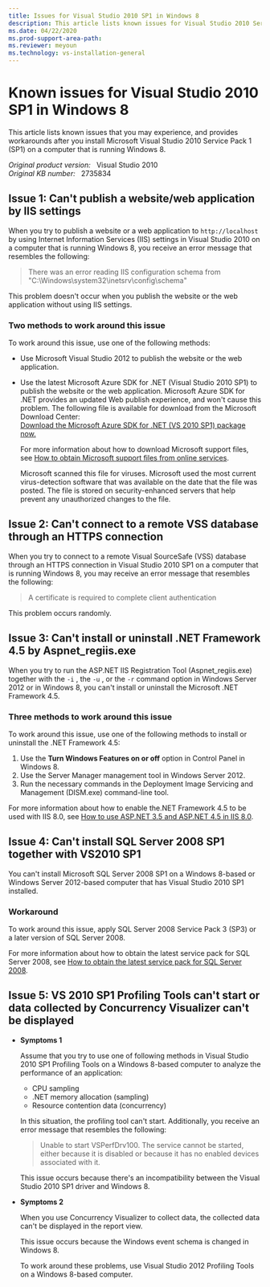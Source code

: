 ```yaml
---
title: Issues for Visual Studio 2010 SP1 in Windows 8
description: This article lists known issues for Visual Studio 2010 Service Pack 1 in Windows 8.
ms.date: 04/22/2020
ms.prod-support-area-path: 
ms.reviewer: meyoun
ms.technology: vs-installation-general
---
```

# Known issues for Visual Studio 2010 SP1 in Windows 8

This article lists known issues that you may experience, and provides workarounds after you install Microsoft Visual Studio 2010 Service Pack 1 (SP1) on a computer that is running Windows 8.

_Original product version:_ &nbsp; Visual Studio 2010  
_Original KB number:_ &nbsp; 2735834

## Issue 1: Can't publish a website/web application by IIS settings

When you try to publish a website or a web application to `http://localhost` by using Internet Information Services (IIS) settings in Visual Studio 2010 on a computer that is running Windows 8, you receive an error message that resembles the following:

> There was an error reading IIS configuration schema from "C:\Windows\system32\inetsrv\config\schema\"

This problem doesn't occur when you publish the website or the web application without using IIS settings.

### Two methods to work around this issue

To work around this issue, use one of the following methods:

- Use Microsoft Visual Studio 2012 to publish the website or the web application.
- Use the latest Microsoft Azure SDK for .NET (Visual Studio 2010 SP1) to publish the website or the web application. Microsoft Azure SDK for .NET provides an updated Web publish experience, and won't cause this problem. The following file is available for download from the Microsoft Download Center:  
    [Download the Microsoft Azure SDK for .NET (VS 2010 SP1) package now.](https://go.microsoft.com/fwlink/?linkid=254269)

    For more information about how to download Microsoft support files, see [How to obtain Microsoft support files from online services](https://support.microsoft.com/help/119591).

    Microsoft scanned this file for viruses. Microsoft used the most current virus-detection software that was available on the date that the file was posted. The file is stored on security-enhanced servers that help prevent any unauthorized changes to the file.

## Issue 2: Can't connect to a remote VSS database through an HTTPS connection

When you try to connect to a remote Visual SourceSafe (VSS) database through an HTTPS connection in Visual Studio 2010 SP1 on a computer that is running Windows 8, you may receive an error message that resembles the following:

> A certificate is required to complete client authentication

This problem occurs randomly.

## Issue 3: Can't install or uninstall .NET Framework 4.5 by Aspnet_regiis.exe

When you try to run the ASP.NET IIS Registration Tool (Aspnet_regiis.exe) together with the `-i` , the `-u` , or the `-r` command option in Windows Server 2012 or in Windows 8, you can't install or uninstall the Microsoft .NET Framework 4.5.

### Three methods to work around this issue

To work around this issue, use one of the following methods to install or uninstall the .NET Framework 4.5:

1. Use the **Turn Windows Features on or off** option in Control Panel in Windows 8.
2. Use the Server Manager management tool in Windows Server 2012.
3. Run the necessary commands in the Deployment Image Servicing and Management (DISM.exe) command-line tool.

For more information about how to enable the.NET Framework 4.5 to be used with IIS 8.0, see [How to use ASP.NET 3.5 and ASP.NET 4.5 in IIS 8.0](/iis/get-started/whats-new-in-iis-8/iis-80-using-aspnet-35-and-aspnet-45).

## Issue 4: Can't install SQL Server 2008 SP1 together with VS2010 SP1

You can't install Microsoft SQL Server 2008 SP1 on a Windows 8-based or Windows Server 2012-based computer that has Visual Studio 2010 SP1 installed.

### Workaround

To work around this issue, apply SQL Server 2008 Service Pack 3 (SP3) or a later version of SQL Server 2008.

For more information about how to obtain the latest service pack for SQL Server 2008, see [How to obtain the latest service pack for SQL Server 2008](https://support.microsoft.com/help/968382).

## Issue 5: VS 2010 SP1 Profiling Tools can't start or data collected by Concurrency Visualizer can't be displayed

- **Symptoms 1**

  Assume that you try to use one of following methods in Visual Studio 2010 SP1 Profiling Tools on a Windows 8-based computer to analyze the performance of an application:

  - CPU sampling
  - .NET memory allocation (sampling)
  - Resource contention data (concurrency)

  In this situation, the profiling tool can't start. Additionally, you receive an error message that resembles the following:

  > Unable to start VSPerfDrv100. The service cannot be started, either because it is disabled or because it has no enabled devices associated with it.

  This issue occurs because there's an incompatibility between the Visual Studio 2010 SP1 driver and Windows 8.

- **Symptoms 2**

  When you use Concurrency Visualizer to collect data, the collected data can't be displayed in the report view.

  This issue occurs because the Windows event schema is changed in Windows 8.

  To work around these problems, use Visual Studio 2012 Profiling Tools on a Windows 8-based computer.
